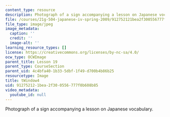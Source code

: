 ```yaml
---
content_type: resource
description: Photograph of a sign accompanying a lesson on Japanese vocabulary.
file: /courses/21g-504-japanese-iv-spring-2009/912752121bea2f300556777f0b608b85_tWindow4.jpg
file_type: image/jpeg
image_metadata:
  caption: ''
  credit: ''
  image-alt: ''
learning_resource_types: []
license: https://creativecommons.org/licenses/by-nc-sa/4.0/
ocw_type: OCWImage
parent_title: Lesson 19
parent_type: CourseSection
parent_uid: 4c4bfa40-1b33-5dbf-1f49-d700b4b86b25
resourcetype: Image
title: tWindow4
uid: 91275212-1bea-2f30-0556-777f0b608b85
video_metadata:
  youtube_id: null
---
```

Photograph of a sign accompanying a lesson on Japanese vocabulary.